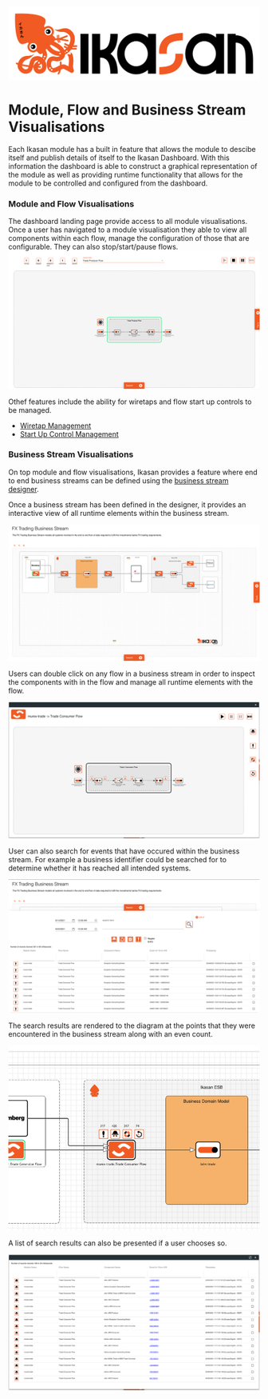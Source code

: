 ![IKASAN](../../developer/docs/quickstart-images/Ikasan-title-transparent.png)

# Module, Flow and Business Stream Visualisations
Each Ikasan module has a built in feature that allows the module to descibe itself and publish details of itself to the Ikasan Dashboard. With this information the dashboard is able to construct a graphical representation of the module as well as providing runtime functionality that allows for the module to be controlled and configured from the dashboard. 

### Module and Flow Visualisations
The dashboard landing page provide access to all module visualisations. Once a user has navigated to a module visualisation they able to view all components within each flow, manage the configuration of those that are configurable. They can also stop/start/pause flows.
![Module View](../../developer/docs/quickstart-images/module-view.png)

Othef features include the ability for wiretaps and flow start up controls to be managed. 
- [Wiretap Management](./wiretap-management.md)
- [Start Up Control Management](./startup-control-management.md)

### Business Stream Visualisations
On top module and flow visualisations, Ikasan provides a feature where end to end business streams can be defined using the [business stream designer](./business-stream-designer.md).

Once a business stream has been defined in the designer, it provides an interactive view of all runtime elements within the business stream. 

![Business Stream View](../../developer/docs/quickstart-images/business-stream.png)

Users can double click on any flow in a business stream in order to inspect the components with in the flow and manage all runtime elements with the flow. 

![Business Stream View](../../developer/docs/quickstart-images/business-stream-module-view.png)

User can also search for events that have occured within the business stream. For example a business identifier could be searched for to determine whether it has reached all intended systems.  

![Business Stream View](../../developer/docs/quickstart-images/business-stream-search.png)

The search results are rendered to the diagram at the points that they were encountered in the business stream along with an even count.

![Business Stream View](../../developer/docs/quickstart-images/business-stream-visual-search-results.png)

A list of search results can also be presented if a user chooses so.

![Business Stream View](../../developer/docs/quickstart-images/business-stream-search-results-list.png)





